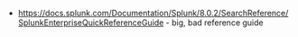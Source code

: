 - https://docs.splunk.com/Documentation/Splunk/8.0.2/SearchReference/SplunkEnterpriseQuickReferenceGuide - big, bad reference guide